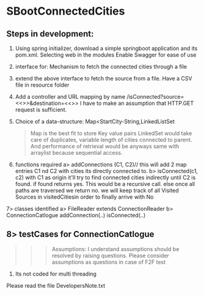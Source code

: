 # SBootConnectedCities

Steps in development:
-----------
1) Using spring initializer, download a simple springboot application and its pom.xml. 
Selecting web in the modules 
  Enable Swagger for ease of use

2) interface for: Mechanism to fetch the connected cities through a file
3) extend the above interface to fetch the source from a file. Have a CSV file in resource folder

4) Add a controller and URL mapping by name /isConnected?source=<<>>&destination=<<>>
   I have to make an assumption that HTTP.GET request is sufficient.

5) Choice of a data-structure:
  Map<StartCity-String,LinkedListSet<ConnectedCities> 
   >Map is the best fit to store Key value pairs
   >LinkedSet would take care of duplicates, variable length 
   of cities connected to parent. 
   And performance of retrieval would be anyways same with arraylist because sequential access.  

6) functions required
   a> addConnections (C1, C2)// this will add 2 map entries C1 nd C2 with cities its directly connected to. 
   b> isConnected(c1, c2)
      with C1 as origin it'll try to find connected cities indirectly until C2 is found. if found returns yes. This would be a recursive call. else once all paths are traversed we return no. we will keep track of all Visited Sources in visitedCitiesin order to finally arrive with No          

7> classes identified
  a> FileReader extends ConnectionReader
  b> ConnectionCatlogue
      addConnection(..)
      isConnected(..)
        

8> testCases for ConnectionCatlogue
-------------------

>>>Assumptions: I understand assumptions should be resolved by raising questions.
Please consider assumptions as questions in case of F2F test

1) Its not coded for multi threading

Please read the file DevelopersNote.txt
